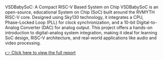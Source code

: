 VSDBabySoC: A Compact RISC-V Based System on Chip
VSDBabySoC is an open-source, educational System on Chip (SoC) built around the RVMYTH RISC-V core. Designed using Sky130 technology, it integrates a CPU, Phase-Locked Loop (PLL) for clock synchronization, and a 10-bit Digital-to-Analog Converter (DAC) for analog output. This project offers a hands-on introduction to digital-analog system integration, making it ideal for learning SoC design, RISC-V architecture, and real-world applications like audio and video processing.

[👉 Click here to view the full report](./VSDBabySoC_summary.pdf)
